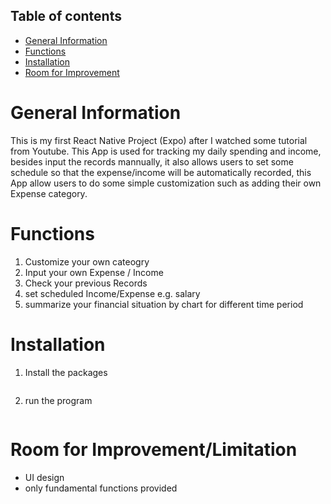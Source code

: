## Table of contents
* [General Information](#general-information)
* [Functions](#functions)
* [Installation](#installation)
* [Room for Improvement](#room-for-improvementlimitation)


# General Information
This is my first React Native Project (Expo) after I watched some tutorial from Youtube. This App is used for tracking my daily spending and income, besides input the records mannually, it also allows users to set some schedule so that the expense/income will be automatically recorded, this App allow users to do some simple customization such as adding their own Expense category.

# Functions
1. Customize your own cateogry
2. Input your own Expense / Income
3. Check your previous Records
4. set scheduled Income/Expense e.g. salary
5. summarize your financial situation by chart for different time period

# Installation
1. Install the packages
```

```
2. run the program
```

```
 

# Room for Improvement/Limitation
- UI design
- only fundamental functions provided


